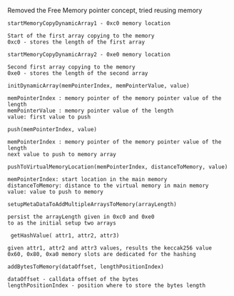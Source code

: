 


Removed the Free Memory pointer concept, tried reusing memory

`startMemoryCopyDynamicArray1 - 0xc0 memory location `
```agsl
Start of the first array copying to the memory
0xc0 - stores the length of the first array
```
`startMemoryCopyDynamicArray2 - 0xe0 memory location `
```agsl
Second first array copying to the memory
0xe0 - stores the length of the second array
```
`initDynamicArray(memPointerIndex, memPointerValue, value)`
```agsl
memPointerIndex : memory pointer of the memory pointer value of the length
memPointerValue : memory pointer value of the length
value: first value to push
```

`push(memPointerIndex, value)`
```agsl
memPointerIndex : memory pointer of the memory pointer value of the length
next value to push to memory array
```

`pushToVirtualMemoryLocation(memPointerIndex, distanceToMemory, value)`
```agsl
memPointerIndex: start location in the main memory
distanceToMemory: distance to the virtual memory in main memory
value: value to push to memory

```

`setupMetaDataToAddMultipleArraysToMemory(arrayLength)`
```agsl
persist the arrayLength given in 0xc0 and 0xe0 
to as the initial setup two arrays 
```


` getHashValue( attr1, attr2, attr3)`
```agsl
given attr1, attr2 and attr3 values, results the keccak256 value
0x60, 0x80, 0xa0 memory slots are dedicated for the hashing
```

`addBytesToMemory(dataOffset, lengthPositionIndex)`
```agsl
dataOffset - calldata offset of the bytes
lengthPositionIndex - position where to store the bytes length
```

